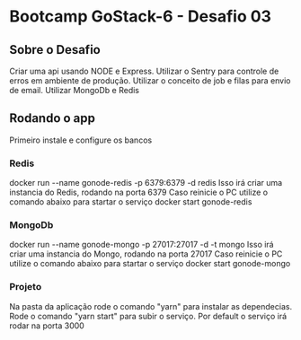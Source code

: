 # Bootcamp GoStack-6 - Desafio 03

## Sobre o Desafio

Criar uma api usando NODE e Express.
Utilizar o Sentry para controle de erros em ambiente de produção.
Utilizar o conceito de job e filas para envio de email.
Utilizar MongoDb e Redis

## Rodando o app

Primeiro instale e configure os bancos

### Redis

docker run --name gonode-redis -p 6379:6379 -d redis
Isso irá criar uma instancia do Redis, rodando na porta 6379
Caso reinicie o PC utilize o comando abaixo para startar o serviço
docker start gonode-redis

### MongoDb

docker run --name gonode-mongo -p 27017:27017 -d -t mongo
Isso irá criar uma instancia do Mongo, rodando na porta 27017
Caso reinicie o PC utilize o comando abaixo para startar o serviço
docker start gonode-mongo

### Projeto

Na pasta da aplicação rode o comando "yarn" para instalar as dependecias.
Rode o comando "yarn start" para subir o serviço. Por default o serviço irá rodar na porta 3000
